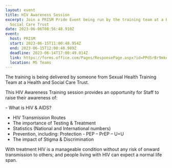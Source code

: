 ```yaml
---
layout: event
title: HIV Awareness Session
excerpt: Join a PRISM Pride Event being run by the training team at a Health and
  Social Care Trust
date: 2023-06-06T08:56:48.910Z
event:
  host: PRISM
  start: 2023-06-15T11:00:48.954Z
  end: 2023-06-15T12:00:48.989Z
  deadline: 2023-06-14T17:00:49.014Z
  link: https://forms.office.com/Pages/ResponsePage.aspx?id=PPdSrBr9mkqOekokjzE54byar58qvaBLhjAS4MylwMxUQU5VRE5OSFlGSUJUNkNQRUwyTlg1Tk1RNi4u
  location: MS Teams
---
```

The training is being delivered by someone from Sexual Health Training Team at a Health and Social Care Trust.

This HIV Awareness Training session provides an opportunity for Staff to raise their awareness of:

\- What is HIV & AIDS?

* HIV Transmission Routes
* The importance of Testing & Treatment
* Statistics (National and International numbers)
* Prevention, including: Protection - PEP – PrEP – U=U 
* The impact of Stigma & Discrimination 

With treatment HIV is a manageable condition without any risk of onward transmission to others; and people living with HIV can expect a normal life span.